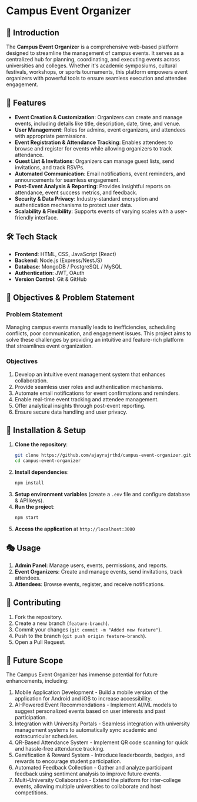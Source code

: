 # Campus Event Organizer

## 📌 Introduction
The **Campus Event Organizer** is a comprehensive web-based platform designed to streamline the management of campus events. It serves as a centralized hub for planning, coordinating, and executing events across universities and colleges. Whether it's academic symposiums, cultural festivals, workshops, or sports tournaments, this platform empowers event organizers with powerful tools to ensure seamless execution and attendee engagement.

## 🚀 Features
- **Event Creation & Customization**: Organizers can create and manage events, including details like title, description, date, time, and venue.
- **User Management**: Roles for admins, event organizers, and attendees with appropriate permissions.
- **Event Registration & Attendance Tracking**: Enables attendees to browse and register for events while allowing organizers to track attendance.
- **Guest List & Invitations**: Organizers can manage guest lists, send invitations, and track RSVPs.
- **Automated Communication**: Email notifications, event reminders, and announcements for seamless engagement.
- **Post-Event Analysis & Reporting**: Provides insightful reports on attendance, event success metrics, and feedback.
- **Security & Data Privacy**: Industry-standard encryption and authentication mechanisms to protect user data.
- **Scalability & Flexibility**: Supports events of varying scales with a user-friendly interface.

## 🛠️ Tech Stack
- **Frontend**: HTML, CSS, JavaScript (React)
- **Backend**: Node.js (Express/NestJS)
- **Database**: MongoDB / PostgreSQL / MySQL
- **Authentication**: JWT, OAuth
- **Version Control**: Git & GitHub

## 🎯 Objectives & Problem Statement
### Problem Statement
Managing campus events manually leads to inefficiencies, scheduling conflicts, poor communication, and engagement issues. This project aims to solve these challenges by providing an intuitive and feature-rich platform that streamlines event organization.

### Objectives
1. Develop an intuitive event management system that enhances collaboration.
2. Provide seamless user roles and authentication mechanisms.
3. Automate email notifications for event confirmations and reminders.
4. Enable real-time event tracking and attendee management.
5. Offer analytical insights through post-event reporting.
6. Ensure secure data handling and user privacy.

## 🔧 Installation & Setup
1. **Clone the repository**:
   ```sh
   git clone https://github.com/ajayrajrthd/campus-event-organizer.git
   cd campus-event-organizer
   ```
2. **Install dependencies**:
   ```sh
   npm install
   ```
3. **Setup environment variables** (create a `.env` file and configure database & API keys).
4. **Run the project**:
   ```sh
   npm start
   ```
5. **Access the application** at `http://localhost:3000`

## 🎭 Usage
1. **Admin Panel**: Manage users, events, permissions, and reports.
2. **Event Organizers**: Create and manage events, send invitations, track attendees.
3. **Attendees**: Browse events, register, and receive notifications.

## 🤝 Contributing
1. Fork the repository.
2. Create a new branch (`feature-branch`).
3. Commit your changes (`git commit -m "Added new feature"`).
4. Push to the branch (`git push origin feature-branch`).
5. Open a Pull Request.

## 🔮 Future Scope

The Campus Event Organizer has immense potential for future enhancements, including:
1. Mobile Application Development - Build a mobile version of the application for Android and iOS to increase accessibility.
3. AI-Powered Event Recommendations - Implement AI/ML models to suggest personalized events based on user interests and past participation.
4. Integration with University Portals - Seamless integration with university management systems to automatically sync academic and extracurricular schedules.
5. QR-Based Attendance System - Implement QR code scanning for quick and hassle-free attendance tracking.
7. Gamification & Reward System - Introduce leaderboards, badges, and rewards to encourage student participation.
9. Automated Feedback Collection - Gather and analyze participant feedback using sentiment analysis to improve future events.
11. Multi-University Collaboration - Extend the platform for inter-college events, allowing multiple universities to collaborate and host competitions.
